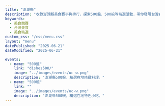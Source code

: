 ```yaml
---
title: "澎湖縣"
description: "收錄澎湖縣美食賽事與排行，探索500盤、500碗等精選活動，帶你發現台灣在地美味。"
keywords:
  - 美食競賽
  - 台灣美食
  - 美食精選
custom_css: "/css/menu.css"
layout: "menu"
datePublished: "2025-06-21"
dateModified: "2025-06-21"

events:
  - name: "500盤"
    link: "dishes500/"
    image: "../images/events/uc-w.png"
    description: "澎湖縣500盤，精選在地精緻料理。"
  - name: "500碗"
    link: ""
    image: "../images/events/uc-w.png"
    description: "澎湖縣500碗，精選在地特色小吃。"
---
```

